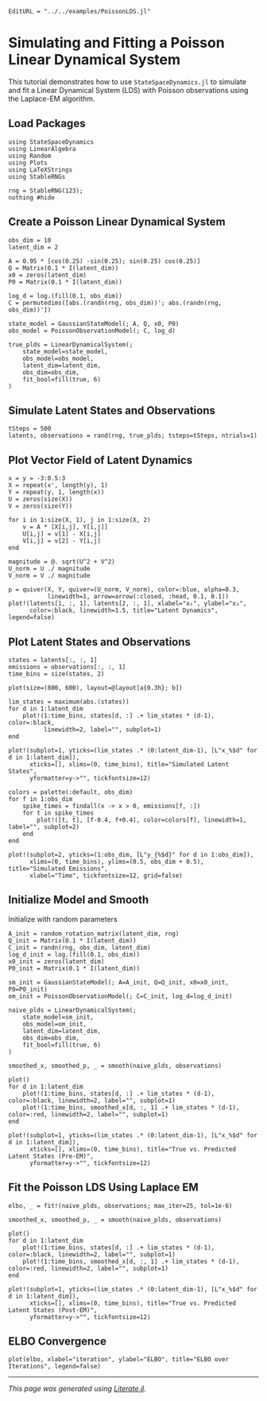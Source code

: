 ```@meta
EditURL = "../../examples/PoissonLDS.jl"
```

# Simulating and Fitting a Poisson Linear Dynamical System

This tutorial demonstrates how to use `StateSpaceDynamics.jl` to simulate and fit a
Linear Dynamical System (LDS) with Poisson observations using the Laplace-EM algorithm.

## Load Packages

````@example poisson_latent_dynamics_example
using StateSpaceDynamics
using LinearAlgebra
using Random
using Plots
using LaTeXStrings
using StableRNGs
````

````@example poisson_latent_dynamics_example
rng = StableRNG(123);
nothing #hide
````

## Create a Poisson Linear Dynamical System

````@example poisson_latent_dynamics_example
obs_dim = 10
latent_dim = 2

A = 0.95 * [cos(0.25) -sin(0.25); sin(0.25) cos(0.25)]
Q = Matrix(0.1 * I(latent_dim))
x0 = zeros(latent_dim)
P0 = Matrix(0.1 * I(latent_dim))

log_d = log.(fill(0.1, obs_dim))
C = permutedims([abs.(randn(rng, obs_dim))'; abs.(randn(rng, obs_dim))'])

state_model = GaussianStateModel(; A, Q, x0, P0)
obs_model = PoissonObservationModel(; C, log_d)

true_plds = LinearDynamicalSystem(;
    state_model=state_model,
    obs_model=obs_model,
    latent_dim=latent_dim,
    obs_dim=obs_dim,
    fit_bool=fill(true, 6)
)
````

## Simulate Latent States and Observations

````@example poisson_latent_dynamics_example
tSteps = 500
latents, observations = rand(rng, true_plds; tsteps=tSteps, ntrials=1)
````

## Plot Vector Field of Latent Dynamics

````@example poisson_latent_dynamics_example
x = y = -3:0.5:3
X = repeat(x', length(y), 1)
Y = repeat(y, 1, length(x))
U = zeros(size(X))
V = zeros(size(Y))

for i in 1:size(X, 1), j in 1:size(X, 2)
    v = A * [X[i,j], Y[i,j]]
    U[i,j] = v[1] - X[i,j]
    V[i,j] = v[2] - Y[i,j]
end

magnitude = @. sqrt(U^2 + V^2)
U_norm = U ./ magnitude
V_norm = V ./ magnitude

p = quiver(X, Y, quiver=(U_norm, V_norm), color=:blue, alpha=0.3,
           linewidth=1, arrow=arrow(:closed, :head, 0.1, 0.1))
plot!(latents[1, :, 1], latents[2, :, 1], xlabel="x₁", ylabel="x₂",
      color=:black, linewidth=1.5, title="Latent Dynamics", legend=false)
````

## Plot Latent States and Observations

````@example poisson_latent_dynamics_example
states = latents[:, :, 1]
emissions = observations[:, :, 1]
time_bins = size(states, 2)

plot(size=(800, 600), layout=@layout[a{0.3h}; b])

lim_states = maximum(abs.(states))
for d in 1:latent_dim
    plot!(1:time_bins, states[d, :] .+ lim_states * (d-1), color=:black,
          linewidth=2, label="", subplot=1)
end

plot!(subplot=1, yticks=(lim_states .* (0:latent_dim-1), [L"x_%$d" for d in 1:latent_dim]),
      xticks=[], xlims=(0, time_bins), title="Simulated Latent States",
      yformatter=y->"", tickfontsize=12)

colors = palette(:default, obs_dim)
for f in 1:obs_dim
    spike_times = findall(x -> x > 0, emissions[f, :])
    for t in spike_times
        plot!([t, t], [f-0.4, f+0.4], color=colors[f], linewidth=1, label="", subplot=2)
    end
end

plot!(subplot=2, yticks=(1:obs_dim, [L"y_{%$d}" for d in 1:obs_dim]),
      xlims=(0, time_bins), ylims=(0.5, obs_dim + 0.5), title="Simulated Emissions",
      xlabel="Time", tickfontsize=12, grid=false)
````

## Initialize Model and Smooth

Initialize with random parameters

````@example poisson_latent_dynamics_example
A_init = random_rotation_matrix(latent_dim, rng)
Q_init = Matrix(0.1 * I(latent_dim))
C_init = randn(rng, obs_dim, latent_dim)
log_d_init = log.(fill(0.1, obs_dim))
x0_init = zeros(latent_dim)
P0_init = Matrix(0.1 * I(latent_dim))

sm_init = GaussianStateModel(; A=A_init, Q=Q_init, x0=x0_init, P0=P0_init)
om_init = PoissonObservationModel(; C=C_init, log_d=log_d_init)

naive_plds = LinearDynamicalSystem(;
    state_model=sm_init,
    obs_model=om_init,
    latent_dim=latent_dim,
    obs_dim=obs_dim,
    fit_bool=fill(true, 6)
)

smoothed_x, smoothed_p, _ = smooth(naive_plds, observations)

plot()
for d in 1:latent_dim
    plot!(1:time_bins, states[d, :] .+ lim_states * (d-1), color=:black, linewidth=2, label="", subplot=1)
    plot!(1:time_bins, smoothed_x[d, :, 1] .+ lim_states * (d-1), color=:red, linewidth=2, label="", subplot=1)
end

plot!(subplot=1, yticks=(lim_states .* (0:latent_dim-1), [L"x_%$d" for d in 1:latent_dim]),
      xticks=[], xlims=(0, time_bins), title="True vs. Predicted Latent States (Pre-EM)",
      yformatter=y->"", tickfontsize=12)
````

## Fit the Poisson LDS Using Laplace EM

````@example poisson_latent_dynamics_example
elbo, _ = fit!(naive_plds, observations; max_iter=25, tol=1e-6)

smoothed_x, smoothed_p, _ = smooth(naive_plds, observations)

plot()
for d in 1:latent_dim
    plot!(1:time_bins, states[d, :] .+ lim_states * (d-1), color=:black, linewidth=2, label="", subplot=1)
    plot!(1:time_bins, smoothed_x[d, :, 1] .+ lim_states * (d-1), color=:red, linewidth=2, label="", subplot=1)
end

plot!(subplot=1, yticks=(lim_states .* (0:latent_dim-1), [L"x_%$d" for d in 1:latent_dim]),
      xticks=[], xlims=(0, time_bins), title="True vs. Predicted Latent States (Post-EM)",
      yformatter=y->"", tickfontsize=12)
````

## ELBO Convergence

````@example poisson_latent_dynamics_example
plot(elbo, xlabel="iteration", ylabel="ELBO", title="ELBO over Iterations", legend=false)
````

---

*This page was generated using [Literate.jl](https://github.com/fredrikekre/Literate.jl).*

